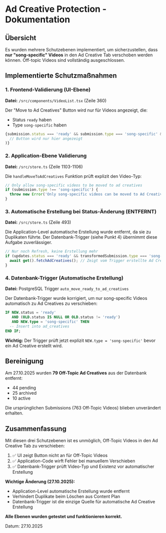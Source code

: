 # Ad Creative Protection - Dokumentation

## Übersicht
Es wurden mehrere Schutzebenen implementiert, um sicherzustellen, dass **nur "song-specific" Videos** in den Ad Creative Tab verschoben werden können. Off-topic Videos sind vollständig ausgeschlossen.

## Implementierte Schutzmaßnahmen

### 1. Frontend-Validierung (UI-Ebene)
**Datei:** `/src/components/VideoList.tsx` (Zeile 360)

Der "Move to Ad Creatives" Button wird nur für Videos angezeigt, die:
- Status `ready` haben
- Type `song-specific` haben

```typescript
{submission.status === 'ready' && submission.type === 'song-specific' && (
  // Button wird nur hier angezeigt
)}
```

### 2. Application-Ebene Validierung
**Datei:** `/src/store.ts` (Zeile 1103-1106)

Die `handleMoveToAdCreatives` Funktion prüft explizit den Video-Typ:

```typescript
// Only allow song-specific videos to be moved to ad creatives
if (submission.type !== 'song-specific') {
  throw new Error('Only song-specific videos can be moved to Ad Creatives');
}
```

### 3. Automatische Erstellung bei Status-Änderung (ENTFERNT)
**Datei:** `/src/store.ts` (Zeile 493)

Die Application-Level automatische Erstellung wurde entfernt, da sie zu Duplikaten führte. 
Der Datenbank-Trigger (siehe Punkt 4) übernimmt diese Aufgabe zuverlässiger.

```typescript
// Nur noch Refresh, keine Erstellung mehr
if (updates.status === 'ready' && transformedSubmission.type === 'song-specific') {
  await get().fetchAdCreatives(); // Zeigt vom Trigger erstellte Ad Creatives an
}
```

### 4. Datenbank-Trigger (Automatische Erstellung)
**Datei:** PostgreSQL Trigger `auto_move_ready_to_ad_creatives`

Der Datenbank-Trigger wurde korrigiert, um nur song-specific Videos automatisch zu Ad Creatives zu verschieben:

```sql
IF NEW.status = 'ready' 
   AND (OLD.status IS NULL OR OLD.status != 'ready') 
   AND NEW.type = 'song-specific' THEN
  -- Insert into ad_creatives
END IF;
```

**Wichtig:** Der Trigger prüft jetzt explizit `NEW.type = 'song-specific'` bevor ein Ad Creative erstellt wird.

## Bereinigung
Am 27.10.2025 wurden **79 Off-Topic Ad Creatives** aus der Datenbank entfernt:
- 44 pending
- 25 archived
- 10 active

Die ursprünglichen Submissions (763 Off-Topic Videos) blieben unverändert erhalten.

## Zusammenfassung
Mit diesen drei Schutzebenen ist es unmöglich, Off-Topic Videos in den Ad Creative Tab zu verschieben:
1. ✅ UI zeigt Button nicht an für Off-Topic Videos
2. ✅ Application-Code wirft Fehler bei manuellem Verschieben
3. ✅ Datenbank-Trigger prüft Video-Typ und Existenz vor automatischer Erstellung

**Wichtige Änderung (27.10.2025):**
- Application-Level automatische Erstellung wurde entfernt
- Verhindert Duplikate beim Löschen aus Content Plan
- Datenbank-Trigger ist die einzige Quelle für automatische Ad Creative Erstellung

**Alle Ebenen wurden getestet und funktionieren korrekt.**

Datum: 27.10.2025
